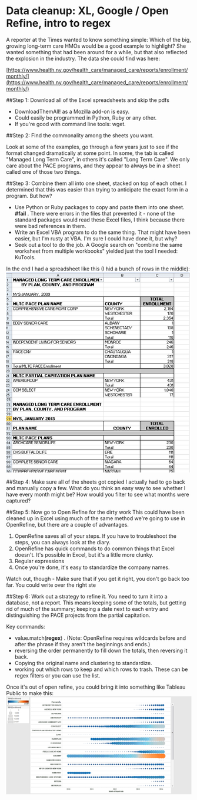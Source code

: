 # Data cleanup: XL, Google / Open Refine, intro to regex 

A reporter at the Times wanted to know something simple: Which of the big, growing long-term care HMOs would be a good example to highlight? She wanted something that had been around for a while, but that also reflected the explosion in the industry. The data she could find was here:

 [https://www.health.ny.gov/health_care/managed_care/reports/enrollment/monthly/](https://www.health.ny.gov/health_care/managed_care/reports/enrollment/monthly/)


##Step 1: Download all of the Excel spreadsheets and skip the pdfs
* DownloadThemAll! as a Mozilla add-on is easy.
* Could easily be programmed in Python, Ruby or any other. 
* If you're good with command line tools: wget.

##Step 2: Find the commonality among the sheets you want.

 Look at some of the examples, go through a few years just to see if the format changed dramatically at some point. In some, the tab is called "Managed Long Term Care", in others it's called "Long Term Care". We only care about the PACE programs, and they appear to always be in a sheet called one of those two things.

##Step 3: Combine them all into one sheet, stacked on top of each other. 
I determined that this was easier than trying to anticipate the exact form in a program. But how?

* Use Python or Ruby packages to copy and paste them into one sheet. __#fail__ .  There were errors in the files that prevented it - none of the standard packages would read these Excel files, I think because there were bad references in them.
* Write an Excel VBA program to do the same thing. That might have been easier, but I'm rusty at VBA. I'm sure I could have done it, but why?
* Seek out a tool to do the job. A Google search on "combine the same worksheet from multiple workbooks" yielded just the tool I needed: KuTools. 

In the end I had a spreadsheet like this (I hid a bunch of rows in the middle):
![](images/mltc-image.png)

##Step 4: Make sure all of the sheets got copied
I actually had to go back and manually copy a few. What do you think an easy way to see whether I have every month might be? How would you filter to see what months were captured? 

##Step 5: Now go to Open Refine for the dirty work
This could have been cleaned up in Excel using much of the same method we're going to use in OpenRefine, but there are a couple of advantages. 

1. OpenRefine saves all of your steps. If you have to troubleshoot the steps, you can always look at the diary.
2. OpenRefine has quick commands to do common things that Excel doesn't. It's possible in Excel, but it's a little more clunky.
3. Regular expressions
4. Once you're done, it's easy to standardize the company names. 

Watch out, though - Make sure that if you get it right, you don't go back too far. You could write over the right ste

##Step 6:
Work out a strategy to refine it. You need to turn it into a database, not a report. This means keeping some of the totals, but getting rid of much of the summary; keeping a date next to each entry and distinguishing the PACE projects from the partial capitation. 

Key commands: 

* value.match(__regex__) . (Note: OpenRefine requires wildcards before and after the phrase if they aren't the beginnings and ends.)
* reversing the order permanently to fill down the totals, then reversing it back. 
* Copying the original name and clustering to standardize.
* working out which rows to keep and which rows to trash. These can be regex filters or you can use the list.

Once it's out of open refine, you could bring it into something like Tableau Public to make this: 
![](images/mltc-picture.png)
